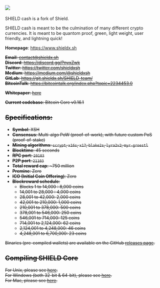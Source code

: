 ![](share/img/banner.png)
=====================================

SHIELD cash is a fork of Shield.

SHIELD cash is meant to be the culmination of many different crypto currencies. It is meant to be quantom proof, green, light weight, user friendly, and lightning quick!

**Homepage**: https://www.shieldx.sh<br/><strike/>

**Email**: contact@shieldx.sh<br/><strike/>
**Discord**: https://discord.gg/PnyxZwk<br/><strike/>
**Twitter**: https://twitter.com/shieldxsh<br/><strike/>
**Medium**: https://medium.com/@shieldxsh<br/><strike/>
**GitLab**: https://git.shieldx.sh/SHIELD-team/<br/><strike/>
**BitcoinTalk**: https://bitcointalk.org/index.php?topic=2234453.0<br/><strike/>

**Whitepaper**: [here](https://shieldx.sh/link/wp-en)<br/><strike/>

**Current codebase**: Bitcoin Core v0.16.1<br/>

Specifications:
--------------

* **Symbol**: XSH
* **Consensus**: Multi-algo PoW (proof-of-work), with future custom PoS (proof-of-stake)
* **Mining algorithms**: `scrypt`, `x16s`, `x17`, `blake2s`, `lyra2v2`, `myr-groestl`
* **Blocktime**: 45 seconds
* **RPC port**: `20103`
* **P2P port**: `21103`
* **Total reward cap**: ~750 million
* **Premine**: Zero
* **ICO (Initial Coin Offering)**: Zero
* **Blockreward schedule**:
  * Blocks 1 to 14,000 : 8,000 coins
  * 14,001 to 28,000 : 4,000 coins
  * 28,001 to 42,000: 2,000 coins
  * 42,001 to 210,000: 1,000 coins
  * 210,001 to 378,000: 500 coins
  * 378,001 to 546,000: 250 coins
  * 546,001 to 714,000: 125 coins
  * 714,001 to 2,124,000: 62 coins
  * 2,124,001 to 4,248,000: 46 coins
  * 4,248,001 to 6,700,000: 23 coins

Binaries (pre-compiled wallets) are available on the GitHub [releases page](https://github.com/ShieldCoin/SHIELD/releases/tag/stable).


Compiling SHIELD Core
----------------------
For Unix, please see [here](blob/master/doc/build-unix.md).<br/>
For Windows (both 32-bit & 64-bit), please see [here](blob/master/doc/build-windows.md).<br/>
For Mac, please see [here](blob/master/doc/build-osx.md).<br/>
